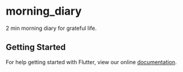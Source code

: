 # morning_diary

2 min morning diary for grateful life.

## Getting Started

For help getting started with Flutter, view our online
[documentation](https://flutter.io/).
